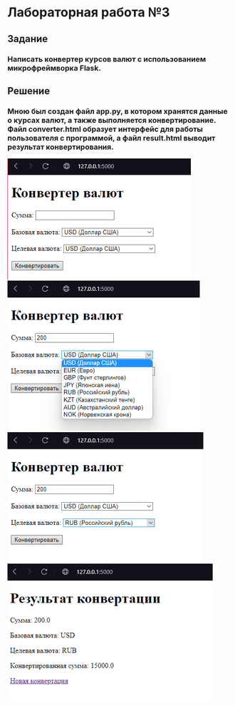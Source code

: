 # Лабораторная работа №3
## Задание
### Написать конвертер курсов валют с использованием микрофреймворка Flask.
## Решение 
### Мною был создан файл app.py, в котором хранятся данные о курсах валют, а также выполняется конвертирование. Файл converter.html образует интерфейс для работы пользователя с программой, а файл result.html выводит результат конвертирования.
![Пример работы](https://github.com/serezzka/DynamicProgrammingLanguage/blob/main/LAB3/image/Screenshot_2.png)
![Пример работы](https://github.com/serezzka/DynamicProgrammingLanguage/blob/main/LAB3/image/Screenshot_3.png)
![Пример работы](https://github.com/serezzka/DynamicProgrammingLanguage/blob/main/LAB3/image/Screenshot_4.png)
![Вывод результата](https://github.com/serezzka/DynamicProgrammingLanguage/blob/main/LAB3/image/Screenshot_5.png)
